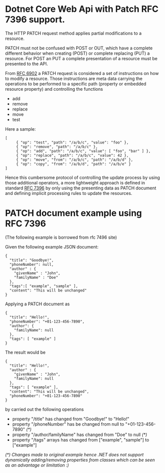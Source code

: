 # Dotnet Core Web Api with Patch RFC 7396 support.

The HTTP PATCH request method applies partial modifications to a resource.

PATCH must not be confused with POST or OUT, which have a complete different behavior when creating (POST) or complete replacing (PUT) a resource. For POST an PUT a complete presentation of a resource must be presented to the API.


From [RFC 6902](https://datatracker.ietf.org/doc/html/rfc6902) a PATCH request is considered a set of instructions on how to modify a resource. 
Those instructions are meta data carrying the operations to be performed to a specific path (property or embedded resource property) and controlling the functions
* add
* remove
* replace
* move 
* test


Here a sample:

```
[
     { "op": "test", "path": "/a/b/c", "value": "foo" },
     { "op": "remove", "path": "/a/b/c" },
     { "op": "add", "path": "/a/b/c", "value": [ "foo", "bar" ] },
     { "op": "replace", "path": "/a/b/c", "value": 42 },
     { "op": "move", "from": "/a/b/c", "path": "/a/b/d" },
     { "op": "copy", "from": "/a/b/d", "path": "/a/b/e" }
]
```
Hence this cumbersome protocol of controlling the update process by using those additional operators, a more lightweight approach is defined in standard [RFC 7396](https://datatracker.ietf.org/doc/html/rfc7396) by only using the presenting data as PATCH document and defining implicit processing rules to update the resources.

# PATCH document example using RFC 7396

(The following example is borrowed from rfc 7496 site)

Given the following example JSON document:


```
{
  "title": "Goodbye!",
  "phoneNumber": null,
  "author" : {
    "givenName" : "John",
    "familyName" : "Doe"
  },
  "tags":[ "example", "sample" ],
  "content": "This will be unchanged"
}
```


Applying a PATCH document as

```
{
  "title": "Hello!",
  "phoneNumber": "+01-123-456-7890",
  "author": {
    "familyName": null
  },
  "tags": [ "example" ]
}
```

The result would be

```
{
  "title": "Hello!",
  "author" : {
    "givenName" : "John",
    "familyName": null
  },
  "tags": [ "example" ],
  "content": "This will be unchanged",
  "phoneNumber": "+01-123-456-7890"
}
```
by carried out the following operations
* property "/title" has changed from "Goodbye!" to "Hello!"
* property "/phoneNumber" has be changed from null to "+01-123-456-7890" _(*)_
* property "/author/familyName" has changed from "Doe" to null _(*)_
* property "/tags" arrays has changed from ["example", "sample"] to ["example"] 

_(*) Changes made to original example hence .NET does not support dynamically adding/removing properties from classes which can be seen as an advantage or limitation :)_
